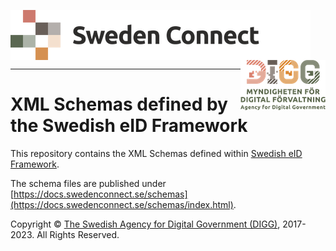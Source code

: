 <p>
<img align="left" src="docs/img/sweden-connect.png"></img>
<img align="right" src="docs/img/digg_centered.png"></img>
</p>
<p>
<img align="center" src="docs/img/transparent.png"></img>
</p>

------

# XML Schemas defined by the Swedish eID Framework

This repository contains the XML Schemas defined within [Swedish eID Framework](https://github.com/swedenconnect/technical-framework).

The schema files are published under [https://docs.swedenconnect.se/schemas](https://docs.swedenconnect.se/schemas/index.html).

Copyright &copy; [The Swedish Agency for Digital Government (DIGG)](https://www.digg.se), 2017-2023. All Rights Reserved.
